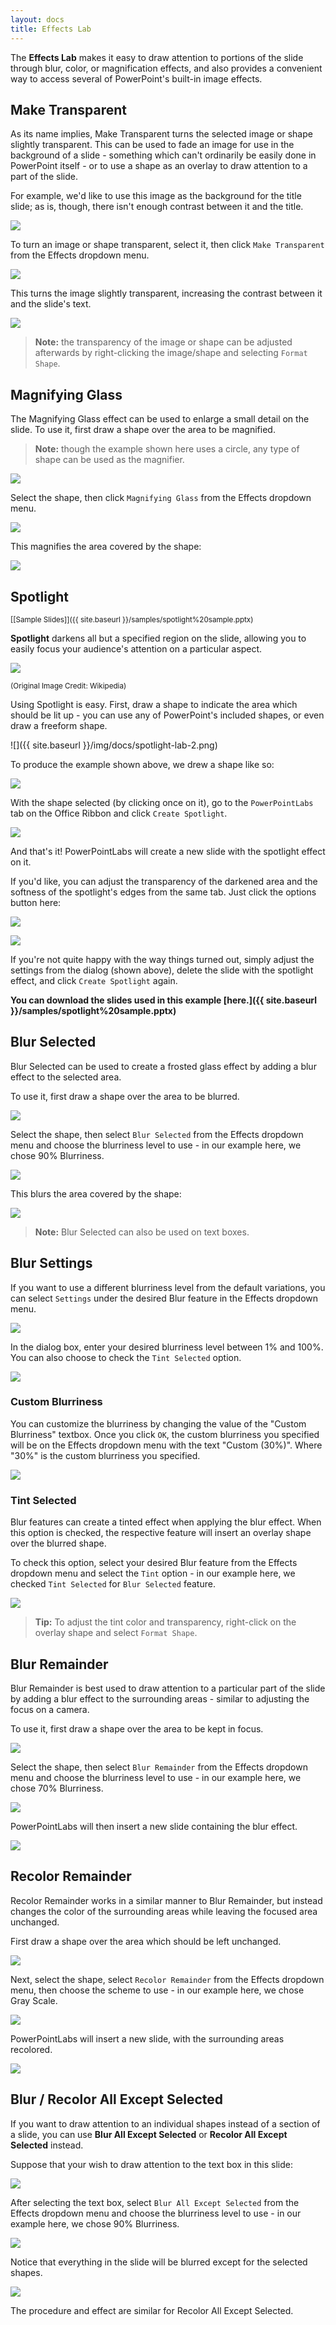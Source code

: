 ```yaml
---
layout: docs
title: Effects Lab
---
```


The **Effects Lab** makes it easy to draw attention to portions of the slide through blur, color, or magnification effects, and also provides a convenient way to access several of PowerPoint's built-in image effects.

## <a class="anchor-bookmark" id="make-transparent"></a> Make Transparent

As its name implies, Make Transparent turns the selected image or shape slightly transparent. This can be used to fade an image for use in the background of a slide - something which can't ordinarily be easily done in PowerPoint itself - or to use a shape as an overlay to draw attention to a part of the slide.

For example, we'd like to use this image as the background for the title slide; as is, though, there isn't enough contrast between it and the title.

<img class="box-shadow" src="{{ site.baseurl }}/img/docs/effects-lab-1.png">

To turn an image or shape transparent, select it, then click `Make Transparent` from the Effects dropdown menu.

<img class="box-shadow" src="{{ site.baseurl }}/img/docs/effects-lab-2.png">

This turns the image slightly transparent, increasing the contrast between it and the slide's text.

<img class="box-shadow" src="{{ site.baseurl }}/img/docs/effects-lab-3.png">

> **Note:** the transparency of the image or shape can be adjusted afterwards by right-clicking the image/shape and selecting `Format Shape`.

## <a class="anchor-bookmark" id="magnifying-glass"></a> Magnifying Glass

The Magnifying Glass effect can be used to enlarge a small detail on the slide. To use it, first draw a shape over the area to be magnified.

> **Note:** though the example shown here uses a circle, any type of shape can be used as the magnifier.

<img class="box-shadow" src="{{ site.baseurl }}/img/docs/effects-lab-4.png">

Select the shape, then click `Magnifying Glass` from the Effects dropdown menu.

<img class="box-shadow" src="{{ site.baseurl }}/img/docs/effects-lab-5.png">

This magnifies the area covered by the shape:

<img class="box-shadow" src="{{ site.baseurl }}/img/docs/effects-lab-6.png">

## <a class="anchor-bookmark" id="spotlight"></a> Spotlight 
<small>[[Sample Slides]]({{ site.baseurl }}/samples/spotlight%20sample.pptx)</small>

**Spotlight** darkens all but a specified region on the slide, allowing you to easily focus your audience's attention on a particular aspect.

<p>
<img class="box-shadow" src="{{ site.baseurl }}/img/docs/spotlight-lab-1.png" />
</p>
<small>(Original Image Credit: Wikipedia)</small>

Using Spotlight is easy. First, draw a shape to indicate the area which should be lit up - you can use any of PowerPoint's included shapes, or even draw a freeform shape.

![]({{ site.baseurl }}/img/docs/spotlight-lab-2.png)

To produce the example shown above, we drew a shape like so:

<p>
<img class="box-shadow" src="{{ site.baseurl }}/img/docs/spotlight-lab-3.png" />
</p>

With the shape selected (by clicking once on it), go to the <code>PowerPointLabs</code> tab on the Office Ribbon and click <code>Create Spotlight</code>. 

<p>
<img class="box-shadow" src="{{ site.baseurl }}/img/docs/spotlight-lab-4.png" />
</p>

And that's it! PowerPointLabs will create a new slide with the spotlight effect on it.

If you'd like, you can adjust the transparency of the darkened area and the softness of the spotlight's edges from the same tab. Just click the options button here:

<p>
<img class="box-shadow" src="{{ site.baseurl }}/img/docs/spotlight-lab-5.png" />
</p>

<p>
<img class="box-shadow" src="{{ site.baseurl }}/img/docs/spotlight-lab-6.png" />
</p>

If you're not quite happy with the way things turned out, simply adjust the settings from the dialog (shown above), delete the slide with the spotlight effect, and click `Create Spotlight` again.

**You can download the slides used in this example [here.]({{ site.baseurl }}/samples/spotlight%20sample.pptx)**


## <a class="anchor-bookmark" id="blur-selected"></a> Blur Selected

Blur Selected can be used to create a frosted glass effect by adding a blur effect to the selected area.

To use it, first draw a shape over the area to be blurred.

<img class="box-shadow" src="{{ site.baseurl }}/img/docs/effects-lab-15.png">

Select the shape, then select `Blur Selected` from the Effects dropdown menu and choose the blurriness level to use - in our example here, we chose 90% Blurriness.

<img class="box-shadow" src="{{ site.baseurl }}/img/docs/effects-lab-16.png">

This blurs the area covered by the shape:

<img class="box-shadow" src="{{ site.baseurl }}/img/docs/effects-lab-17.png">

> **Note:** Blur Selected can also be used on text boxes.

## <a class="anchor-bookmark" id="blur-settings"></a> Blur Settings

If you want to use a different blurriness level from the default variations, you can select `Settings` under the desired Blur feature in the Effects dropdown menu.

<img class="box-shadow" src="{{ site.baseurl }}/img/docs/effects-lab-20.png">

In the dialog box, enter your desired blurriness level between 1% and 100%. You can also choose to check the `Tint Selected` option.

<img class="box-shadow" src="{{ site.baseurl }}/img/docs/effects-lab-21.png">

### <a class="anchor-bookmark" id="custom-blurriness"></a> Custom Blurriness

You can customize the blurriness by changing the value of the "Custom Blurriness" textbox. Once you click `OK`, the custom blurriness you specified will be on the Effects dropdown menu with the text "Custom (30%)". Where "30%" is the custom blurriness you specified.

<img class="box-shadow" src="{{ site.baseurl }}/img/docs/effects-lab-22.png">

### <a class="anchor-bookmark" id="tint-selected"></a> Tint Selected

Blur features can create a tinted effect when applying the blur effect. When this option is checked, the respective feature will insert an overlay shape over the blurred shape.

To check this option, select your desired Blur feature from the Effects dropdown menu and select the `Tint` option - in our example here, we checked `Tint Selected` for `Blur Selected` feature.

<img class="box-shadow" src="{{ site.baseurl }}/img/docs/effects-lab-19.png">

> **Tip:** To adjust the tint color and transparency, right-click on the overlay shape and select `Format Shape`.


## <a class="anchor-bookmark" id="blur-remainder"></a> Blur Remainder

Blur Remainder is best used to draw attention to a particular part of the slide by adding a blur effect to the surrounding areas - similar to adjusting the focus on a camera.

To use it, first draw a shape over the area to be kept in focus.

<img class="box-shadow" src="{{ site.baseurl }}/img/docs/effects-lab-7.png">

Select the shape, then select `Blur Remainder` from the Effects dropdown menu and choose the blurriness level to use - in our example here, we chose 70% Blurriness.

<img class="box-shadow" src="{{ site.baseurl }}/img/docs/effects-lab-8.png">

PowerPointLabs will then insert a new slide containing the blur effect.

<img class="box-shadow" src="{{ site.baseurl }}/img/docs/effects-lab-9.png">


## <a class="anchor-bookmark" id="recolor-remainder"></a> Recolor Remainder

Recolor Remainder works in a similar manner to Blur Remainder, but instead changes the color of the surrounding areas while leaving the focused area unchanged.

First draw a shape over the area which should be left unchanged.

<img class="box-shadow" src="{{ site.baseurl }}/img/docs/effects-lab-7.png">

Next, select the shape, select `Recolor Remainder` from the Effects dropdown menu, then choose the scheme to use - in our example here, we chose Gray Scale.

<img class="box-shadow" src="{{ site.baseurl }}/img/docs/effects-lab-10.png">

PowerPointLabs will insert a new slide, with the surrounding areas recolored.

<img class="box-shadow" src="{{ site.baseurl }}/img/docs/effects-lab-11.png">


## <a class="anchor-bookmark" id="blur-recolor-all-except-selected"></a> Blur / Recolor All Except Selected

If you want to draw attention to an individual shapes instead of a section of a slide, you can use **Blur All Except Selected** or **Recolor All Except Selected** instead.

Suppose that your wish to draw attention to the text box in this slide:

<img class="box-shadow" src="{{ site.baseurl }}/img/docs/effects-lab-13.png">

After selecting the text box, select `Blur All Except Selected` from the Effects dropdown menu and choose the blurriness level to use - in our example here, we chose 90% Blurriness.

<img class="box-shadow" src="{{ site.baseurl }}/img/docs/effects-lab-12.png">

Notice that everything in the slide will be blurred except for the selected shapes.

<img class="box-shadow" src="{{ site.baseurl }}/img/docs/effects-lab-14.png">

The procedure and effect are similar for Recolor All Except Selected.